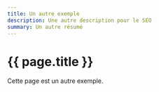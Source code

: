 ```yaml
---
title: Un autre exemple
description: Une autre description pour le SEO
summary: Un autre résumé
---
```


# {{ page.title }}

Cette page est un autre exemple.
